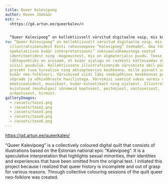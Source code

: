```yaml
---
title: Queer Kalevipoeg
author: Roven Jõekäär
est: >-
  <https://gd.artun.ee/queerkalev/>


  “Queer Kalevipoeg” on kollektiivselt värvitud digitaalne vaip, mis koosneb illustratsioonidest Eesti rahvuseepose “Kalevipoeg” teemadel. Oma tööga esitan spekulatiivse kväär interpretatsiooni” seksuaalvähemustega seotud identiteetidest ning -kogemustest, mis on algmaterjalis puudu. Teose lähtepunktiks on arusaam, et kväär ajalugu on raskesti kättesaadav või muul viisil puudulik. Kollektiivsete illustratsioonide värvimiste abil püüab projekt luua turvalise ning aktsepteeriva keskkonna, mille pinnalt saab luua kväär neo-folkloori. Värvimised viidi läbi veebipõhises keskkonnas pere, sõprade ja võhivõõraste huvilistega. Värvimisi saatsid vabas vormis vestlused emotsioonidest, muusikast, kväär-esteetikast ning ajaloost. Illustratsioonid kujutavad (muuhulgas) sõnumeid kaotusest, peitmisest, vastuseisust, armastusest, hirmust.
ru: “Queer Kalevipoeg” on kollektiivselt värvitud digitaalne vaip, mis koosneb
  illustratsioonidest Eesti rahvuseepose “Kalevipoeg” teemadel. Oma tööga esitan
  spekulatiivse kväär interpretatsiooni” seksuaalvähemustega seotud
  identiteetidest ning -kogemustest, mis on algmaterjalis puudu. Teose
  lähtepunktiks on arusaam, et kväär ajalugu on raskesti kättesaadav või muul
  viisil puudulik. Kollektiivsete illustratsioonide värvimiste abil püüab
  projekt luua turvalise ning aktsepteeriva keskkonna, mille pinnalt saab luua
  kväär neo-folkloori. Värvimised viidi läbi veebipõhises keskkonnas pere,
  sõprade ja võhivõõraste huvilistega. Värvimisi saatsid vabas vormis vestlused
  emotsioonidest, muusikast, kväär-esteetikast ning ajaloost. Illustratsioonid
  kujutavad (muuhulgas) sõnumeid kaotusest, peitmisest, vastuseisust,
  armastusest, hirmust.
galleryImages:
  - /assets/tase1.png
  - /assets/tase2.png
  - /assets/tase3.png
  - /assets/tase4.png
  - /assets/tase6.png
---
```

<https://gd.artun.ee/queerkalev/>

“Queer Kalevipoeg” is a collectively coloured digital quilt that consists of illustrations based on the Estonian national epic “Kalevipoeg”. It is a speculative interpretation that highlights sexual minorities, their identities and experiences that have been omitted from the original text. I initiated this project because I realized that queer history is incomplete and out of grasp for various reasons. Through collective colouring sessions of the quilt queer neo-folklore was created.
